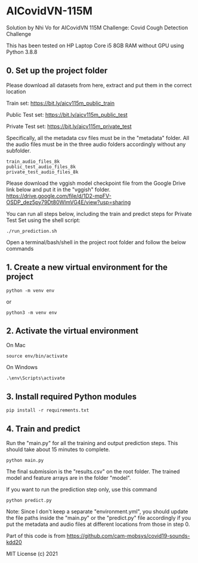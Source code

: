 # AICovidVN-115M
Solution by Nhi Vo for AICovidVN 115M Challenge: Covid Cough Detection Challenge

This has been tested on HP Laptop Core i5 8GB RAM without GPU using Python 3.8.8
 

## 0. Set up the project folder

Please download all datasets from here, extract and put them in the correct location

Train set: https://bit.ly/aicv115m_public_train

Public Test set: https://bit.ly/aicv115m_public_test

Private Test set: https://bit.ly/aicv115m_private_test

Specifically, all the metadata csv files must be in the "metadata" folder. All the audio files must be in the three audio folders accordingly without any subfolder.

```
train_audio_files_8k
public_test_audio_files_8k
private_test_audio_files_8k
```


Please download the vggish model checkpoint file from the Google Drive link below and put it in the "vggish" folder.
https://drive.google.com/file/d/1D2-mpFV-OSDP_dez5py79Dt80WlmVG4E/view?usp=sharing


You can run all steps below, including the train and predict steps for Private Test Set using the shell script:

```
./run_prediction.sh
```

Open a terminal/bash/shell in the project root folder and follow the below commands

## 1. Create a new virtual environment for the project
```
python -m venv env
```
or
```
python3 -m venv env
```

## 2. Activate the virtual environment

On Mac
```
source env/bin/activate
```

On Windows
```
.\env\Scripts\activate
```

## 3. Install required Python modules
```
pip install -r requirements.txt
```

## 4. Train and predict

Run the "main.py" for all the training and output prediction steps. This should take about 15 minutes to complete.
```
python main.py
```

The final submission is the "results.csv" on the root folder. The trained model and feature arrays are in the folder "model".


If you want to run the prediction step only, use this command
```
python predict.py
```


Note: Since I don't keep a separate "environment.yml", you should update the file paths inside the "main.py" or the "predict.py" file accordingly if you put the metadata and audio files at different locations from those in step 0.



Part of this code is from https://github.com/cam-mobsys/covid19-sounds-kdd20

MIT License (c) 2021
